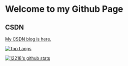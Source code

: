 # Welcome to my Github Page

## CSDN
<a href="https://blog.csdn.net/weixin_44338780">My CSDN blog is here.</a>

[![Top Langs](https://github-readme-stats.vercel.app/api/top-langs/?username=12218&show_icons=true&theme=dark)](https://blog.csdn.net/weixin_44338780)

[![12218's github stats](https://github-readme-stats.vercel.app/api?username=12218&show_icons=true&theme=dark)](https://github.com/12218)
